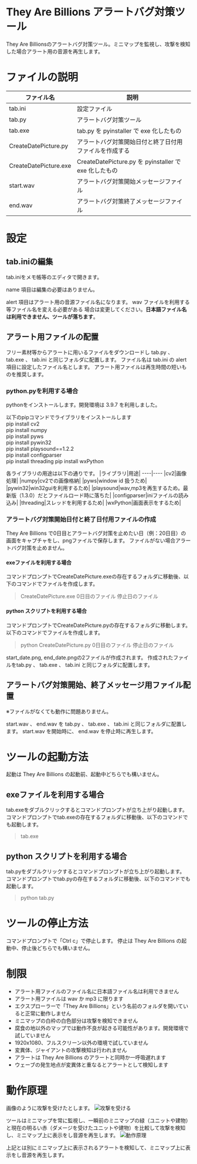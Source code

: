 # They Are Billions アラートバグ対策ツール
They Are Billionsのアラートバグ対策ツール。ミニマップを監視し、攻撃を検知した場合アラート用の音源を再生します。
  
  
# ファイルの説明
|ファイル名|説明|
----|---- 
|tab.ini|設定ファイル|
|tab.py|アラートバグ対策ツール|
|tab.exe|tab.py を pyinstaller で exe 化したもの|
|CreateDatePicture.py|アラートバグ対策開始日付と終了日付用ファイルを作成する|
|CreateDatePicture.exe|CreateDatePicture.py を pyinstaller で exe 化したもの|
|start.wav|アラートバグ対策開始メッセージファイル|
|end.wav|アラートバグ対策終了メッセージファイル|
  
  
# 設定

## tab.iniの編集
tab.iniをメモ帳等のエディタで開きます。

name 項目は編集の必要はありません。

alert 項目はアラート用の音源ファイル名になります。 wav ファイルを利用する等ファイル名を変える必要がある
場合は変更してください。**日本語ファイル名は利用できません、ツールが落ちます**。

## アラート用ファイルの配置
フリー素材等からアラートに用いるファイルをダウンロードし tab.py 、 tab.exe 、 tab.ini と同じフォルダに配置します。
ファイル名は tab.ini の alert 項目に設定したファイル名とします。
アラート用ファイルは再生時間の短いものを推奨します。

### python.pyを利用する場合
pythonをインストールします。開発環境は 3.9.7 を利用しました。

以下のpipコマンドでライブラリをインストールします  
pip install cv2  
pip install numpy  
pip install pyws  
pip install pywin32  
pip install playsound==1.2.2  
pip install configparser  
pip install threading
pip install wxPython

各ライブラリの用途は以下の通りです。
|ライブラリ|用途|
----|---- 
|cv2|画像処理|
|numpy|cv2での画像格納|
|pyws|window id 扱うため|
|pywin32|win32guiを利用するため|
|playsound|wav,mp3を再生するため。最新版（1.3.0）だとファイルロード時に落ちた|
|configparser|iniファイルの読み込み|
|threading|スレッドを利用するため|
|wxPython|画面表示をするため|

### アラートバグ対策開始日付と終了日付用ファイルの作成
They Are Billions で0日目とアラートバグ対策を止めたい日（例：20日目）の画面をキャプチャをし、pngファイルで保存します。
ファイルがない場合アラートバグ対策を止めません。

#### exeファイルを利用する場合
コマンドプロンプトでCreateDatePicture.exeの存在するフォルダに移動後、以下のコマンドでファイルを作成します。
> CreateDatePicture.exe 0日目のファイル 停止日のファイル

#### python スクリプトを利用する場合
コマンドプロンプトでCreateDatePicture.pyの存在するフォルダに移動します。
以下のコマンドでファイルを作成します。
> python CreateDatePicture.py 0日目のファイル 停止日のファイル

start_date.png, end_date.pngの2ファイルが作成されます。
作成されたファイルをtab.py 、 tab.exe 、 tab.ini と同じフォルダに配置します。

## アラートバグ対策開始、終了メッセージ用ファイル配置
※ファイルがなくても動作に問題ありません。
  
start.wav 、 end.wav を tab.py 、 tab.exe 、 tab.ini と同じフォルダに配置します。
start.wav を開始時に、 end.wav を停止時に再生します。
  
  
# ツールの起動方法
起動は They Are Billions の起動前、起動中どちらでも構いません。

## exeファイルを利用する場合
tab.exeをダブルクリックするとコマンドプロンプトが立ち上がり起動します。
コマンドプロンプトでtab.exeの存在するフォルダに移動後、以下のコマンドでも起動します。
> tab.exe

## python スクリプトを利用する場合
tab.pyをダブルクリックするとコマンドプロンプトが立ち上がり起動します。
コマンドプロンプトでtab.pyの存在するフォルダに移動後、以下のコマンドでも起動します。
> python tab.py
  
  
# ツールの停止方法
コマンドプロンプトで「Ctrl c」で停止します。
停止は They Are Billions の起動中、停止後どちらでも構いません。
  
  
# 制限
- アラート用ファイルのファイル名に日本語ファイル名は利用できません
- アラート用ファイルは wav か mp3 に限ります
- エクスプローラーで「They Are Billions」という名前のフォルダを開いていると正常に動作しません
- ミニマップの白枠の白色部分は攻撃を検知できません
- 腐食の地以外のマップでは動作不良が起きる可能性があります。開発環境で試していません
- 1920x1080、フルスクリーン以外の環境で試していません
- 変異体、ジャイアントの攻撃検知は行われません
- アラートは They Are Billions のアラートと同時か一呼吸遅れます
- ウェーブの発生地点が変異体と重なるとアラートとして検知します
  
  
# 動作原理
画像のように攻撃を受けたとします。
![攻撃を受ける](/image/01.png)

ツールはミニマップを常に監視し、一瞬前のミニマップの緑（ユニットや建物）と現在の明るい赤（ダメージを受けたユニットや建物）を比較して攻撃を検知し、ミニマップ上に表示をし音源を再生します。
![動作原理](/image/02.png)

上記とは別にミニマップ上に表示されるアラートを検知して、ミニマップ上に表示をし音源を再生します。